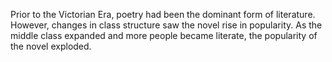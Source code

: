 Prior to the Victorian Era, poetry had been the dominant form of literature. However, changes in class structure saw the novel rise in popularity. As the middle class expanded and more people became literate, the popularity of the novel exploded.